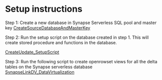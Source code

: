 # Setup instructions 

Step 1: Create a new database in Synapse Serverless SQL pool and master key [CreateSourceDatabaseAndMasterKey](/EDL_To_SynapseLinkDV_DBSetup/Step0_EDL_To_SynapseLinkDV_CreateSourceDatabaseAndMasterKey)

Step 2: Run the setup script on the database created in step 1. This will create stored procedure and functions in the database. 

[CreateUpdate_SetupScript](/EDL_To_SynapseLinkDV_DBSetup/Step1_EDL_To_SynapseLinkDV_CreateUpdate_SetupScript.sql)

Step 3: Run the following script to create openrowset views for all the delta tables on the Synapse serverless database
[SynapseLinkDV_DataVirtualization](/VirtualDatawarehouse/Step2_1_EDL_To_SynapseLinkDV_DataVirtualization.sql)
